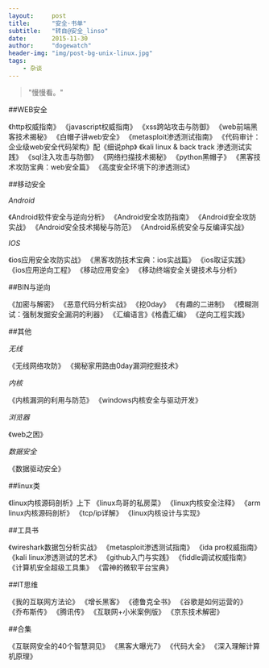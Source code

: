 ```yaml
---
layout:     post
title:      "安全·书单"
subtitle:   "转自@安全_linso"
date:       2015-11-30
author:     "dogewatch"
header-img: "img/post-bg-unix-linux.jpg"
tags:
    - 杂谈
---
```


> "慢慢看。"

##WEB安全

《http权威指南》
《javascript权威指南》
《xss跨站攻击与防御》
《web前端黑客技术揭秘》
《白帽子讲web安全》
《metasploit渗透测试指南》
《代码审计：企业级web安全代码架构》配《细说php》
《kali linux & back track 渗透测试实践》
《sql注入攻击与防御》
《网络扫描技术揭秘》
《python黑帽子》
《黑客技术攻防宝典：web安全篇》
《高度安全环境下的渗透测试》


##移动安全

*Android*

《Android软件安全与逆向分析》
《Android安全攻防指南》
《Android安全攻防实战》
《Android安全技术揭秘与防范》
《Android系统安全与反编译实战》

*IOS*

《ios应用安全攻防实战》
《黑客攻防技术宝典：ios实战篇》
《ios取证实践》
《ios应用逆向工程》
《移动应用安全》
《移动终端安全关键技术与分析》


##BIN与逆向

《加密与解密》
《恶意代码分析实战》
《挖0day》
《有趣的二进制》
《模糊测试：强制发掘安全漏洞的利器》
《汇编语言》《格蠹汇编》
《逆向工程实践》


##其他

*无线*

《无线网络攻防》
《揭秘家用路由0day漏洞挖掘技术》

*内核*

《内核漏洞的利用与防范》
《windows内核安全与驱动开发》

*浏览器*

《web之困》

*数据安全*

《数据驱动安全》


##linux类

《linux内核源码剖析》上下
《linux鸟哥的私房菜》
《linux内核安全注释》
《arm linux内核源码剖析》
《tcp/ip详解》
《linux内核设计与实现》


##工具书

《wireshark数据包分析实战》
《metasploit渗透测试指南》
《ida pro权威指南》
《kali linux渗透测试的艺术》
《github入门与实践》
《fiddle调试权威指南》
《计算机安全超级工具集》
《雷神的微软平台宝典》


##IT思维

《我的互联网方法论》
《增长黑客》
《德鲁克全书》
《谷歌是如何运营的》
《乔布斯传》
《腾讯传》
《互联网+小米案例版》
《京东技术解密》


##合集

《互联网安全的40个智慧洞见》
《黑客大曝光7》
《代码大全》
《深入理解计算机原理》